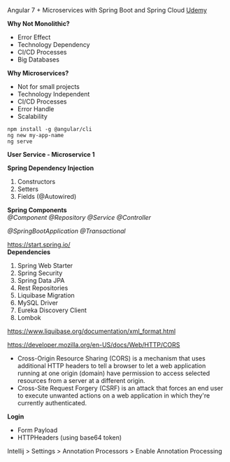 Angular 7 + Microservices with Spring Boot and Spring Cloud
[Udemy](https://www.udemy.com/angular-7-microservices-with-spring-boot-and-spring-cloud/)

**Why Not Monolithic?**
- Error Effect
- Technology Dependency
- CI/CD Processes
- Big Databases

**Why Microservices?**
- Not for small projects
- Technology Independent
- CI/CD Processes
- Error Handle
- Scalability

```
npm install -g @angular/cli
ng new my-app-name
ng serve
```
 
**User Service - Microservice 1**  
  
**Spring Dependency Injection**
1. Constructors
2. Setters
3. Fields (@Autowired)

**Spring Components**  
*@Component @Repository @Service @Controller*

*@SpringBootApplication*
*@Transactional*

https://start.spring.io/  
**Dependencies**
1. Spring Web Starter
2. Spring Security
3. Spring Data JPA
4. Rest Repositories
5. Liquibase Migration
6. MySQL Driver
7. Eureka Discovery Client
8. Lombok

https://www.liquibase.org/documentation/xml_format.html 

https://developer.mozilla.org/en-US/docs/Web/HTTP/CORS

- Cross-Origin Resource Sharing (CORS) is a mechanism that uses additional HTTP headers to tell a browser to let a web application running at one origin (domain) have permission to access selected resources from a server at a different origin.
- Cross-Site Request Forgery (CSRF) is an attack that forces an end user to execute unwanted actions on a web application in which they're currently authenticated. 

**Login**
- Form Payload
- HTTPHeaders (using base64 token)


Intellij > Settings > Annotation Processors > Enable Annotation Processing
